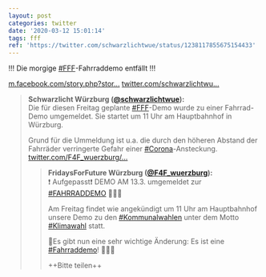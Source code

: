 ```yaml
---
layout: post
categories: twitter
date: '2020-03-12 15:01:14'
tags: fff
ref: 'https://twitter.com/schwarzlichtwue/status/1238117855675154433'
---
```

!!! Die morgige [#FFF](/t/fff)-Fahrraddemo entfällt !!!

[m.facebook.com/story.php?stor…](https://m.facebook.com/story.php?story_fbid=511883563098117&id=211449906474819&__tn__=%2As%2AsH-R) [twitter.com/schwarzlichtwu…](https://twitter.com/schwarzlichtwue/status/1237726529393774592)
> <b>Schwarzlicht Würzburg ([@schwarzlichtwue](https://twitter.com/schwarzlichtwue)):</b>  
>Die für diesen Freitag geplante [#FFF](/t/fff)-Demo wurde zu einer Fahrrad-Demo umgemeldet. Sie startet um 11 Uhr am Hauptbahnhof in Würzburg.  
>  
>Grund für die Ummeldung ist u.a. die durch den höheren Abstand der Fahrräder verringerte Gefahr einer [#Corona](/t/corona)-Ansteckung. [twitter.com/F4F_wuerzburg/…](https://twitter.com/F4F_wuerzburg/status/1237703149022056448)  
>> <b>FridaysForFuture Würzburg ([@F4F_wuerzburg](https://twitter.com/F4F_wuerzburg)):</b>    
>>❗️ Aufgepasst❗️ DEMO AM 13.3. umgemeldet zur [#FAHRRADDEMO](/t/fahrraddemo) 🚴🏽‍♀️    
>>    
>>Am Freitag findet wie angekündigt um 11 Uhr am Hauptbahnhof unsere Demo zu den [#Kommunalwahlen](/t/kommunalwahlen) unter dem Motto [#Klimawahl](/t/klimawahl) statt.    
>>    
>>🌳Es gibt nun eine sehr wichtige Änderung: Es ist eine [#Fahrraddemo](/t/fahrraddemo)! 🚴🏽‍♀️     
>>    
>>++Bitte teilen++    
>  
>  

